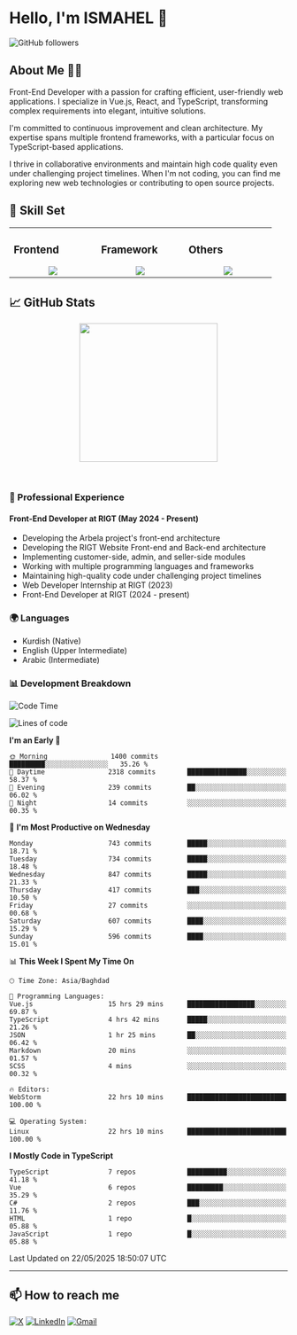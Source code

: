 # Hello, I'm ISMAHEL 👋 
![GitHub followers](https://img.shields.io/github/followers/ismahelZero) 

## About Me 👨‍💻
Front-End Developer with a passion for crafting efficient, user-friendly web applications. I specialize in Vue.js, React, and TypeScript, transforming complex requirements into elegant, intuitive solutions.

I'm committed to continuous improvement and clean architecture. My expertise spans multiple frontend frameworks, with a particular focus on TypeScript-based applications.

I thrive in collaborative environments and maintain high code quality even under challenging project timelines. When I'm not coding, you can find me exploring new web technologies or contributing to open source projects.

## 💼 Skill Set

<table><tr><td valign="top" width="25%">

### Frontend  
<a href="https://github.com/ismahelZero">
<div align="center">  
       <img src="https://skillicons.dev/icons?i=html,css,bootstrap,tailwind,js,ts&perline=4" /> 
</div>
</a>
 </td><td valign="top" width="25%">
        
### Framework
<a href="https://github.com/ismahelZero">
<div align="center">
       <img src="https://skillicons.dev/icons?i=vuejs,nuxtjs,react&perline=4" /> 
</div>
</a>

</td><td valign="top" width="25%">
  
### Others
<a href="https://github.com/ismahelZero">
<div align="center">
       <img src="https://skillicons.dev/icons?i=git,github,npm,figma,vscode,webstorm,discord,vscodeqt&perline=4" /> 
</div>
</a>
</td>
</tr></table>


## 📈 GitHub Stats
<!-- Activity Graph -->
<p align="center">
  <a href="https://github.com/ismahelZero">
    <img height=250 src="https://github-readme-activity-graph.vercel.app/graph?username=ismahelZero&bg_color=282c34&color=FDFD96&line=FDFD96&point=FFFFFF&area_color=79FE96&border_radius=24.5&title_color=FDFD96&border_radius=20px"/>
  </a> 
</p>

<br>

### 💼 Professional Experience
#### Front-End Developer at RIGT (May 2024 - Present)
- Developing the Arbela project's front-end architecture
- Developing the RIGT Website Front-end and Back-end architecture
- Implementing customer-side, admin, and seller-side modules
- Working with multiple programming languages and frameworks
- Maintaining high-quality code under challenging project timelines
- Web Developer Internship at RIGT (2023)
- Front-End Developer at RIGT (2024 - present)

### 🌍 Languages
- Kurdish (Native)
- English (Upper Intermediate)
- Arabic (Intermediate)

### 📊 Development Breakdown
<!--START_SECTION:waka-->
![Code Time](http://img.shields.io/badge/Code%20Time-1%2C034%20hrs%2023%20mins-blue)

![Lines of code](https://img.shields.io/badge/From%20Hello%20World%20I%27ve%20Written-5.0%20million%20lines%20of%20code-blue)

**I'm an Early 🐤** 

```text
🌞 Morning                1400 commits        █████████░░░░░░░░░░░░░░░░   35.26 % 
🌆 Daytime                2318 commits        ███████████████░░░░░░░░░░   58.37 % 
🌃 Evening                239 commits         ██░░░░░░░░░░░░░░░░░░░░░░░   06.02 % 
🌙 Night                  14 commits          ░░░░░░░░░░░░░░░░░░░░░░░░░   00.35 % 
```
📅 **I'm Most Productive on Wednesday** 

```text
Monday                   743 commits         █████░░░░░░░░░░░░░░░░░░░░   18.71 % 
Tuesday                  734 commits         █████░░░░░░░░░░░░░░░░░░░░   18.48 % 
Wednesday                847 commits         █████░░░░░░░░░░░░░░░░░░░░   21.33 % 
Thursday                 417 commits         ███░░░░░░░░░░░░░░░░░░░░░░   10.50 % 
Friday                   27 commits          ░░░░░░░░░░░░░░░░░░░░░░░░░   00.68 % 
Saturday                 607 commits         ████░░░░░░░░░░░░░░░░░░░░░   15.29 % 
Sunday                   596 commits         ████░░░░░░░░░░░░░░░░░░░░░   15.01 % 
```


📊 **This Week I Spent My Time On** 

```text
🕑︎ Time Zone: Asia/Baghdad

💬 Programming Languages: 
Vue.js                   15 hrs 29 mins      █████████████████░░░░░░░░   69.87 % 
TypeScript               4 hrs 42 mins       █████░░░░░░░░░░░░░░░░░░░░   21.26 % 
JSON                     1 hr 25 mins        ██░░░░░░░░░░░░░░░░░░░░░░░   06.42 % 
Markdown                 20 mins             ░░░░░░░░░░░░░░░░░░░░░░░░░   01.57 % 
SCSS                     4 mins              ░░░░░░░░░░░░░░░░░░░░░░░░░   00.32 % 

🔥 Editors: 
WebStorm                 22 hrs 10 mins      █████████████████████████   100.00 % 

💻 Operating System: 
Linux                    22 hrs 10 mins      █████████████████████████   100.00 % 
```

**I Mostly Code in TypeScript** 

```text
TypeScript               7 repos             ██████████░░░░░░░░░░░░░░░   41.18 % 
Vue                      6 repos             █████████░░░░░░░░░░░░░░░░   35.29 % 
C#                       2 repos             ███░░░░░░░░░░░░░░░░░░░░░░   11.76 % 
HTML                     1 repo              █░░░░░░░░░░░░░░░░░░░░░░░░   05.88 % 
JavaScript               1 repo              █░░░░░░░░░░░░░░░░░░░░░░░░   05.88 % 
```




 Last Updated on 22/05/2025 18:50:07 UTC
<!--END_SECTION:waka-->

---
## 📫 How to reach me
[![X](https://img.shields.io/badge/X-informational?style=for-the-badge&logo=X&logoColor=white)](https://www.twitter.com/ismahel_zero/)
[![LinkedIn](https://img.shields.io/badge/LinkedIn-0077B5?style=for-the-badge&logo=linkedin&logoColor=white)](https://linkedin.com/in/ismahel-zero-1053b4228)
[![Gmail](https://img.shields.io/badge/Gmail-informational?style=for-the-badge&color=EA4335&logo=gmail&logoColor=white)](mailto:ismahel.zero94@gmail.com?subject=Hey!)
